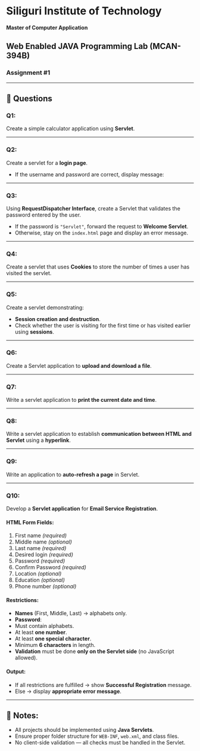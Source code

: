 # Siliguri Institute of Technology  
**Master of Computer Application**  

## Web Enabled JAVA Programming Lab (MCAN-394B)  
### Assignment #1  

---

## 📌 Questions

### **Q1:**  
Create a simple calculator application using **Servlet**.

---

### **Q2:**  
Create a servlet for a **login page**.  
- If the username and password are correct, display message:  


---

### **Q3:**  
Using **RequestDispatcher Interface**, create a Servlet that validates the password entered by the user.  
- If the password is `"Servlet"`, forward the request to **Welcome Servlet**.  
- Otherwise, stay on the `index.html` page and display an error message.

---

### **Q4:**  
Create a servlet that uses **Cookies** to store the number of times a user has visited the servlet.

---

### **Q5:**  
Create a servlet demonstrating:  
- **Session creation and destruction**.  
- Check whether the user is visiting for the first time or has visited earlier using **sessions**.

---

### **Q6:**  
Create a Servlet application to **upload and download a file**.

---

### **Q7:**  
Write a servlet application to **print the current date and time**.

---

### **Q8:**  
Write a servlet application to establish **communication between HTML and Servlet** using a **hyperlink**.

---

### **Q9:**  
Write an application to **auto-refresh a page** in Servlet.

---

### **Q10:**  
Develop a **Servlet application** for **Email Service Registration**.  

#### HTML Form Fields:
1. First name *(required)*  
2. Middle name *(optional)*  
3. Last name *(required)*  
4. Desired login *(required)*  
5. Password *(required)*  
6. Confirm Password *(required)*  
7. Location *(optional)*  
8. Education *(optional)*  
9. Phone number *(optional)*  

#### Restrictions:
- **Names** (First, Middle, Last) → alphabets only.  
- **Password**:  
- Must contain alphabets.  
- At least **one number**.  
- At least **one special character**.  
- Minimum **6 characters** in length.  
- **Validation** must be done **only on the Servlet side** (no JavaScript allowed).  

#### Output:
- If all restrictions are fulfilled → show **Successful Registration** message.  
- Else → display **appropriate error message**.

---

## 📂 Notes:
- All projects should be implemented using **Java Servlets**.
- Ensure proper folder structure for `WEB-INF`, `web.xml`, and class files.
- No client-side validation — all checks must be handled in the Servlet.
